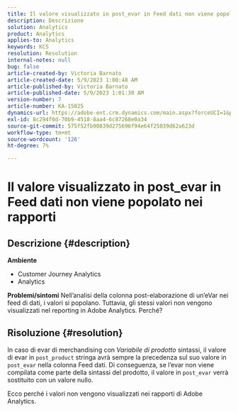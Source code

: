 ```yaml
---
title: Il valore visualizzato in post_evar in Feed dati non viene popolato nei rapporti
description: Descrizione
solution: Analytics
product: Analytics
applies-to: Analytics
keywords: KCS
resolution: Resolution
internal-notes: null
bug: false
article-created-by: Victoria Barnato
article-created-date: 5/9/2023 1:00:48 AM
article-published-by: Victoria Barnato
article-published-date: 5/9/2023 1:01:30 AM
version-number: 7
article-number: KA-15025
dynamics-url: https://adobe-ent.crm.dynamics.com/main.aspx?forceUCI=1&pagetype=entityrecord&etn=knowledgearticle&id=c9f3ecec-04ee-ed11-8849-6045bd0065b6
exl-id: 8c294f0d-70b9-4518-8aa4-6c87268e0a34
source-git-commit: 575f52fb90839d275696f94e64f25039d62a623d
workflow-type: tm+mt
source-wordcount: '126'
ht-degree: 7%

---
```


# Il valore visualizzato in post_evar in Feed dati non viene popolato nei rapporti

## Descrizione {#description}

<b>Ambiente</b>
- Customer Journey Analytics
- Analytics



<b>Problemi/sintomi</b>
Nell’analisi della colonna post-elaborazione di un’eVar nei feed di dati, i valori si popolano. Tuttavia, gli stessi valori non vengono visualizzati nel reporting in Adobe Analytics. Perché?






## Risoluzione {#resolution}


In caso di evar di merchandising con *Variabile di prodotto* sintassi, il valore di evar in `post_product` stringa avrà sempre la precedenza sul suo valore in `post_evar` nella colonna Feed dati. Di conseguenza, se l’evar non viene compilata come parte della sintassi del prodotto, il valore in `post_evar` verrà sostituito con un valore nullo.

Ecco perché i valori non vengono visualizzati nei rapporti di Adobe Analytics.
